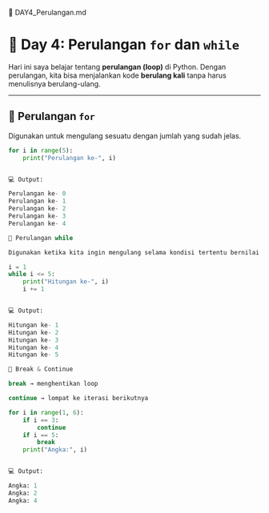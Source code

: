 📄 DAY4_Perulangan.md
# 📘 Day 4: Perulangan `for` dan `while`

Hari ini saya belajar tentang **perulangan (loop)** di Python. Dengan perulangan, kita bisa menjalankan kode **berulang kali** tanpa harus menulisnya berulang-ulang.

---

## 🔁 Perulangan `for`
Digunakan untuk mengulang sesuatu dengan jumlah yang sudah jelas.

```python
for i in range(5):
    print("Perulangan ke-", i)


💻 Output:

Perulangan ke- 0
Perulangan ke- 1
Perulangan ke- 2
Perulangan ke- 3
Perulangan ke- 4

🔁 Perulangan while

Digunakan ketika kita ingin mengulang selama kondisi tertentu bernilai True.

i = 1
while i <= 5:
    print("Hitungan ke-", i)
    i += 1


💻 Output:

Hitungan ke- 1
Hitungan ke- 2
Hitungan ke- 3
Hitungan ke- 4
Hitungan ke- 5

🚨 Break & Continue

break → menghentikan loop

continue → lompat ke iterasi berikutnya

for i in range(1, 6):
    if i == 3:
        continue
    if i == 5:
        break
    print("Angka:", i)


💻 Output:

Angka: 1
Angka: 2
Angka: 4
